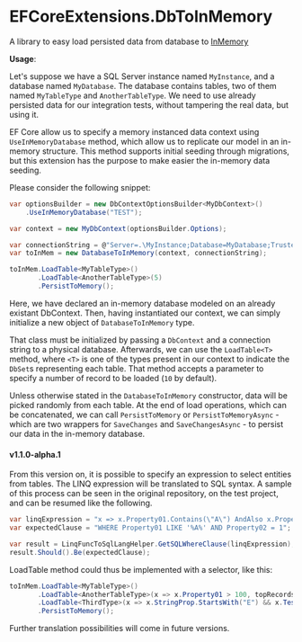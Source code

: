 # EFCoreExtensions.DbToInMemory

A library to easy load persisted data from database to [InMemory](https://docs.microsoft.com/en-us/ef/core/providers/in-memory/?tabs=dotnet-core-cli)

**Usage**:

Let's suppose we have a SQL Server instance named `MyInstance`, and a database named `MyDatabase`.
The database contains tables, two of them named `MyTableType` and `AnotherTableType`. 
We need to use already persisted data for our integration tests, without tampering the real data, but using it.

EF Core allow us to specify a memory instanced data context using `UseInMemoryDatabase` method, which allow us to replicate our model in an in-memory structure.
This method supports initial seeding through migrations, but this extension has the purpose to make easier the in-memory data seeding.

Please consider the following snippet:

```csharp
var optionsBuilder = new DbContextOptionsBuilder<MyDbContext>()
    .UseInMemoryDatabase("TEST");

var context = new MyDbContext(optionsBuilder.Options);

var connectionString = @"Server=.\MyInstance;Database=MyDatabase;Trusted_Connection=True;";
var toInMem = new DatabaseToInMemory(context, connectionString);

toInMem.LoadTable<MyTableType>()
       .LoadTable<AnotherTableType>(5)
       .PersistToMemory();
```

Here, we have declared an in-memory database modeled on an already existant DbContext.
Then, having instantiated our context, we can simply initialize a new object of `DatabaseToInMemory` type.

That class must be initialized by passing a `DbContext` and a connection string to a physical database.
Afterwards, we can use the `LoadTable<T>` method, where `<T>` is one of the types present in our context to indicate the `DbSet`s representing each table. That method accepts a parameter to specify a number of record to be loaded (`10` by default).

Unless otherwise stated in the `DatabaseToInMemory` constructor, data will be picked randomly from each table.
At the end of load operations, which can be concatenated, we can call `PersistToMemory` or `PersistToMemoryAsync` - which are two wrappers for `SaveChanges` and `SaveChangesAsync` - to persist our data in the in-memory database.

#### v1.1.0-alpha.1
From this version on, it is possible to specify an expression to select entities from tables.
The LINQ expression will be translated to SQL syntax. A sample of this process can be seen in the original repository, on the test project, and can be resumed like the following.

```csharp
var linqExpression = "x => x.Property01.Contains(\"A\") AndAlso x.Property02 == 1";
var expectedClause = "WHERE Property01 LIKE '%A%' AND Property02 = 1";

var result = LinqFuncToSqlLangHelper.GetSQLWhereClause(linqExpression);
result.Should().Be(expectedClause);
```

LoadTable<T> method could thus be implemented with a selector, like this:
```csharp
toInMem.LoadTable<MyTableType>()
       .LoadTable<AnotherTableType>(x => x.Property01 > 100, topRecords: 5)
       .LoadTable<ThirdType>(x => x.StringProp.StartsWith("E") && x.TestProperty != 10, topRecords: 5)
       .PersistToMemory();
```

Further translation possibilities will come in future versions.